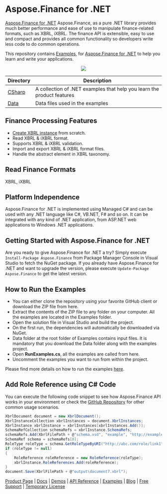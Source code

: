 # Aspose.Finance for .NET

[Aspose.Finance for .NET](https://products.aspose.com/finance/net) Aspose.Finance, as a pure .NET library provides much better performance and ease of use to manipulate finance-related formats, such as XBRL, iXBRL. The finance API is extensible, easy to use and compact and provides all common functionality so developers write less code to do common operations.

This repository contains [Examples](Examples), for [Aspose.Finance for .NET](https://products.aspose.com/finance/net) to help you learn and write your applications.

<p align="center">
<a title="Download complete Aspose.Finance for .NET source code" href="https://github.com/aspose-finance/Aspose.Finance-for-.NET/archive/master.zip">
	<img src="https://raw.github.com/AsposeExamples/java-examples-dashboard/master/images/downloadZip-Button-Large.png" />
  </a>
</p>

Directory | Description
--------- | -----------
[CSharp](CSharp)  | A collection of .NET examples that help you learn the product features
[Data](Data)  | Data files used in the examples

<h2 id="finance-processing-features">Finance Processing Features</h2>
<ul>
<li><a href="https://docs.aspose.com/display/financenet/Create+XBRL+files#CreateXBRLfiles-CreateXBRLInstance">Create XBRL instance</a> from scratch.</li>
<li>Read XBRL &amp; iXBRL format.</li>
<li>Supports XBRL &amp; iXBRL validation.</li>
<li>Import and export XBRL &amp; iXBRL format files.</li>
<li>Handle the abstract element in XBRL taxonomy.</li>
</ul>
<h2 id="read-finance-formats">Read Finance Formats</h2>
<p>XBRL, iXBRL</p>
<h2 id="platform-independence">Platform Independence</h2>
<p>Aspose.Finance for .NET is implemented using Managed C# and can be used with any .NET language like C#, VB.NET, F# and so on. It can be integrated with any kind of .NET application, from ASP.NET web applications to Windows .NET applications.</p>
<h2 id="getting-started-with-aspose-finance-for-net">Getting Started with Aspose.Finance for .NET</h2>
<p>Are you ready to give Aspose.Finance for .NET a try? Simply execute <code>Install-Package Aspose.Finance</code> from Package Manager Console in Visual Studio to fetch the NuGet package. If you already have Aspose.Finance for .NET and want to upgrade the version, please execute <code>Update-Package Aspose.Finance</code> to get the latest version.</p>



## How to Run the Examples

* You can either clone the repository using your favorite GitHub client or download the ZIP file from here.
* Extract the contents of the ZIP file to any folder on your computer. All the examples are located in the Examples folder.
* Open the solution file in Visual Studio and build the project.
* On the first run, the dependencies will automatically be downloaded via NuGet.
* Data folder at the root folder of Examples contains input files. It is mandatory that you download the Data folder along with the examples project.
* Open **RunExamples.cs**, all the examples are called from here.
* Uncomment the examples you want to run from within the project.

Please find more details on how to run the examples [here](https://docs.aspose.com/display/financenet/How+to+Run+the+Examples).

## Add Role Reference using C# Code

You can execute the following code snippet to see how Aspose.Finance API works in your environment or check the [GitHub Repository](https://github.com/aspose-finance/Aspose.finance-for-.NET) for other common usage scenarios.

```csharp
XbrlDocument document = new XbrlDocument();
XbrlInstanceCollection xbrlInstances = document.XbrlInstances;
XbrlInstance xbrlInstance = xbrlInstances[xbrlInstances.Add()];
SchemaRefCollection schemaRefs = xbrlInstance.SchemaRefs;
schemaRefs.Add(XbrlFilePath + @"schema.xsd", "example", "http://example.com/xbrl/taxonomy");
SchemaRef schema = schemaRefs[0];
RoleType roleType = schema.GetRoleTypeByURI("http://abc.com/role/link1");
if (roleType != null)
{
    RoleReference roleReference = new RoleReference(roleType);
    xbrlInstance.RoleReferences.Add(roleReference);
}
document.Save(XbrlFilePath + @"output\document7.xbrl");
```

[Product Page](https://products.aspose.com/finance/net) | [Docs](https://docs.aspose.com/display/financenet/Home) | [Demos](https://products.aspose.app/finance/family) | [API Reference](https://apireference.aspose.com/finance/net) | [Examples](https://github.com/aspose-finance/Aspose.finance-for-.NET) | [Blog](https://blog.aspose.com/category/finance/) | [Free Support](https://forum.aspose.com/c/finance) | [Temporary License](https://purchase.aspose.com/temporary-license)
